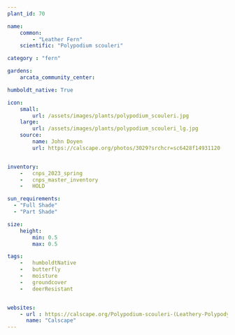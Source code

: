 ```yaml
---
plant_id: 70

name: 
    common: 
        - "Leather Fern"   
    scientific: "Polypodium scouleri"  

category : "fern"

gardens: 
    arcata_community_center: 

humboldt_native: True

icon: 
    small: 
        url: /assets/images/plants/polypodium_scouleri.jpg
    large: 
        url: /assets/images/plants/polypodium_scouleri_lg.jpg
    source: 
        name: John Doyen 
        url: https://calscape.org/photos/3029?srchcr=sc6428f14931120


inventory: 
    -   cnps_2023_spring
    -   cnps_master_inventory
    -   HOLD

sun_requirements:
  - "Full Shade"
  - "Part Shade"

size:
    height: 
        min: 0.5
        max: 0.5

tags:  
    -   humboldtNative
    -   butterfly
    -   moisture
    -   groundcover
    -   deerResistant


websites:
    - url : https://calscape.org/Polypodium-scouleri-(Leathery-Polypody) 
      name: "Calscape"
---
```


